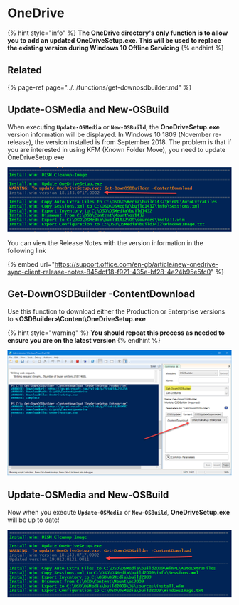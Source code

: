 # OneDrive

{% hint style="info" %}
**The OneDrive directory's only function is to allow you to add an updated OneDriveSetup.exe.  This will be used to replace the existing version during Windows 10 Offline Servicing**
{% endhint %}

## Related

{% page-ref page="../../functions/get-downosdbuilder.md" %}

## Update-OSMedia and New-OSBuild

When executing **`Update-OSMedia`** or **`New-OSBuild`**, the **OneDriveSetup.exe** version information will be displayed.  In Windows 10 1809 \(November re-release\), the version installed is from September 2018.  The problem is that if you are interested in using KFM \(Known Folder Move\), you need to update OneDriveSetup.exe

![](../../../../.gitbook/assets/image%20%2842%29.png)

You can view the Release Notes with the version information in the following link

{% embed url="https://support.office.com/en-gb/article/new-onedrive-sync-client-release-notes-845dcf18-f921-435e-bf28-4e24b95e5fc0" %}

## Get-DownOSDBuilder -ContentDownload

Use this function to download either the Production or Enterprise versions to **&lt;OSDBuilder&gt;\Content\OneDriveSetup.exe**

{% hint style="warning" %}
**You should repeat this process as needed to ensure you are on the latest version**
{% endhint %}

![](../../../../.gitbook/assets/image%20%28141%29.png)

## Update-OSMedia and New-OSBuild

Now when you execute **`Update-OSMedia`** or **`New-OSBuild`**,  **OneDriveSetup.exe** will be up to date!

![](../../../../.gitbook/assets/image%20%2898%29.png)



